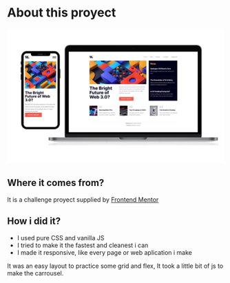 # About this proyect

![Screenshot of the page](./assets/desktop-mobile.png)

## Where it comes from?

It is a challenge proyect supplied by <a href="https://www.frontendmentor.io/profile/SantiNakc">Frontend Mentor</a>

## How i did it?

- I used pure CSS and vanilla JS
- I tried to make it the fastest and cleanest i can
- I made it responsive, like every page or web aplication i make

It was an easy layout to practice some grid and flex, It took a little bit of js to make the carrousel.
